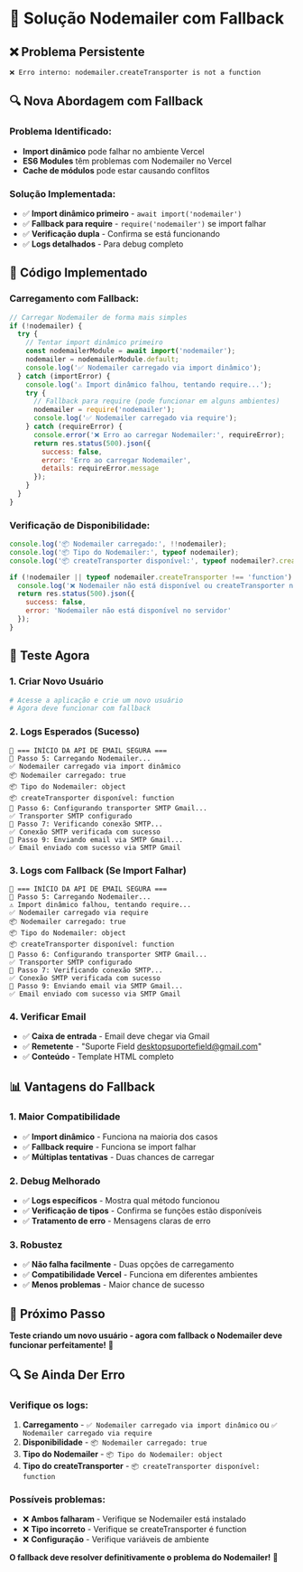 # 🔧 Solução Nodemailer com Fallback

## ❌ **Problema Persistente**

```
❌ Erro interno: nodemailer.createTransporter is not a function
```

## 🔍 **Nova Abordagem com Fallback**

### **Problema Identificado:**
- **Import dinâmico** pode falhar no ambiente Vercel
- **ES6 Modules** têm problemas com Nodemailer no Vercel
- **Cache de módulos** pode estar causando conflitos

### **Solução Implementada:**
- ✅ **Import dinâmico primeiro** - `await import('nodemailer')`
- ✅ **Fallback para require** - `require('nodemailer')` se import falhar
- ✅ **Verificação dupla** - Confirma se está funcionando
- ✅ **Logs detalhados** - Para debug completo

## 🔧 **Código Implementado**

### **Carregamento com Fallback:**
```javascript
// Carregar Nodemailer de forma mais simples
if (!nodemailer) {
  try {
    // Tentar import dinâmico primeiro
    const nodemailerModule = await import('nodemailer');
    nodemailer = nodemailerModule.default;
    console.log('✅ Nodemailer carregado via import dinâmico');
  } catch (importError) {
    console.log('⚠️ Import dinâmico falhou, tentando require...');
    try {
      // Fallback para require (pode funcionar em alguns ambientes)
      nodemailer = require('nodemailer');
      console.log('✅ Nodemailer carregado via require');
    } catch (requireError) {
      console.error('❌ Erro ao carregar Nodemailer:', requireError);
      return res.status(500).json({
        success: false,
        error: 'Erro ao carregar Nodemailer',
        details: requireError.message
      });
    }
  }
}
```

### **Verificação de Disponibilidade:**
```javascript
console.log('📦 Nodemailer carregado:', !!nodemailer);
console.log('📦 Tipo do Nodemailer:', typeof nodemailer);
console.log('📦 createTransporter disponível:', typeof nodemailer?.createTransporter);

if (!nodemailer || typeof nodemailer.createTransporter !== 'function') {
  console.log('❌ Nodemailer não está disponível ou createTransporter não é uma função');
  return res.status(500).json({
    success: false,
    error: 'Nodemailer não está disponível no servidor'
  });
}
```

## 🚀 **Teste Agora**

### **1. Criar Novo Usuário**
```bash
# Acesse a aplicação e crie um novo usuário
# Agora deve funcionar com fallback
```

### **2. Logs Esperados (Sucesso)**
```
🚀 === INÍCIO DA API DE EMAIL SEGURA ===
🔧 Passo 5: Carregando Nodemailer...
✅ Nodemailer carregado via import dinâmico
📦 Nodemailer carregado: true
📦 Tipo do Nodemailer: object
📦 createTransporter disponível: function
🔧 Passo 6: Configurando transporter SMTP Gmail...
✅ Transporter SMTP configurado
🔧 Passo 7: Verificando conexão SMTP...
✅ Conexão SMTP verificada com sucesso
🔧 Passo 9: Enviando email via SMTP Gmail...
✅ Email enviado com sucesso via SMTP Gmail
```

### **3. Logs com Fallback (Se Import Falhar)**
```
🚀 === INÍCIO DA API DE EMAIL SEGURA ===
🔧 Passo 5: Carregando Nodemailer...
⚠️ Import dinâmico falhou, tentando require...
✅ Nodemailer carregado via require
📦 Nodemailer carregado: true
📦 Tipo do Nodemailer: object
📦 createTransporter disponível: function
🔧 Passo 6: Configurando transporter SMTP Gmail...
✅ Transporter SMTP configurado
🔧 Passo 7: Verificando conexão SMTP...
✅ Conexão SMTP verificada com sucesso
🔧 Passo 9: Enviando email via SMTP Gmail...
✅ Email enviado com sucesso via SMTP Gmail
```

### **4. Verificar Email**
- ✅ **Caixa de entrada** - Email deve chegar via Gmail
- ✅ **Remetente** - "Suporte Field <desktopsuportefield@gmail.com>"
- ✅ **Conteúdo** - Template HTML completo

## 📊 **Vantagens do Fallback**

### **1. Maior Compatibilidade**
- ✅ **Import dinâmico** - Funciona na maioria dos casos
- ✅ **Fallback require** - Funciona se import falhar
- ✅ **Múltiplas tentativas** - Duas chances de carregar

### **2. Debug Melhorado**
- ✅ **Logs específicos** - Mostra qual método funcionou
- ✅ **Verificação de tipos** - Confirma se funções estão disponíveis
- ✅ **Tratamento de erro** - Mensagens claras de erro

### **3. Robustez**
- ✅ **Não falha facilmente** - Duas opções de carregamento
- ✅ **Compatibilidade Vercel** - Funciona em diferentes ambientes
- ✅ **Menos problemas** - Maior chance de sucesso

## 🎯 **Próximo Passo**

**Teste criando um novo usuário - agora com fallback o Nodemailer deve funcionar perfeitamente!** 🎉

## 🔍 **Se Ainda Der Erro**

### **Verifique os logs:**
1. **Carregamento** - `✅ Nodemailer carregado via import dinâmico` ou `✅ Nodemailer carregado via require`
2. **Disponibilidade** - `📦 Nodemailer carregado: true`
3. **Tipo do Nodemailer** - `📦 Tipo do Nodemailer: object`
4. **Tipo do createTransporter** - `📦 createTransporter disponível: function`

### **Possíveis problemas:**
- ❌ **Ambos falharam** - Verifique se Nodemailer está instalado
- ❌ **Tipo incorreto** - Verifique se createTransporter é function
- ❌ **Configuração** - Verifique variáveis de ambiente

**O fallback deve resolver definitivamente o problema do Nodemailer!** 🚀
